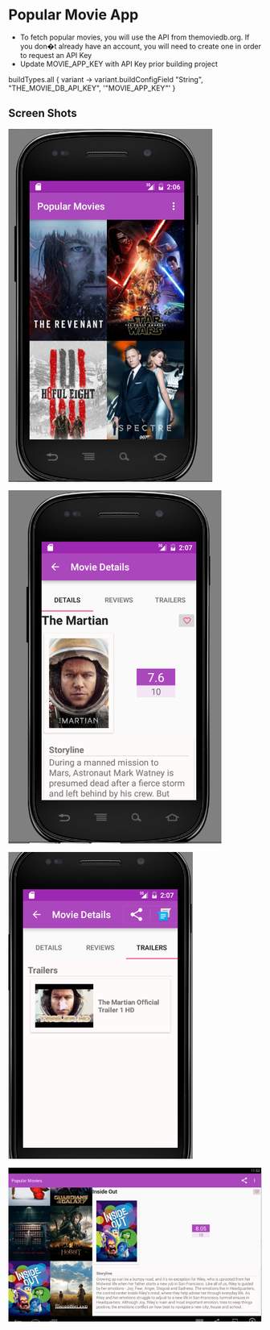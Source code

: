 Popular Movie App
============================

- To fetch popular movies, you will use the API from themoviedb.org.
If you don�t already have an account, you will need to create one in order to request an API Key
- Update MOVIE_APP_KEY with API Key prior building project 

buildTypes.all { variant ->
        variant.buildConfigField "String", "THE_MOVIE_DB_API_KEY",
                '"MOVIE_APP_KEY"'
    }

Screen Shots
-----------

![Mobile](documents/mobile.PNG)

![Movie Detail](documents/movie_detail.PNG)

![Movie  Trailers](documents/trailers.PNG)

![Tablet](documents/tablet.PNG)